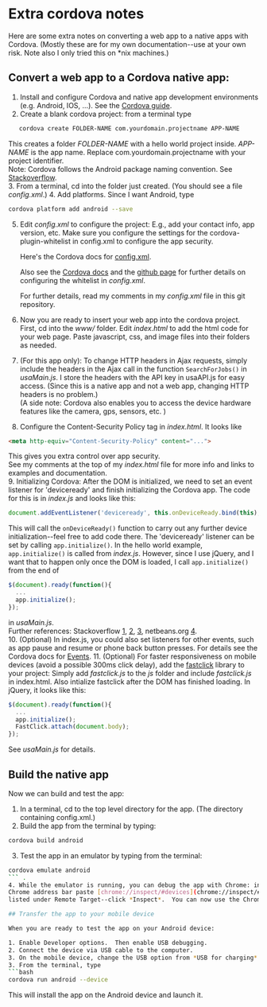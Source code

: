 # Extra cordova notes

Here are some extra notes on converting a web app to a native 
apps with Cordova.  (Mostly these are for my own documentation--use at
your own risk.  Note also I only tried this on *nix machines.)

## Convert a web app to a Cordova native app:

1. Install and configure Cordova and native app development
environments (e.g. Android, IOS, ...). See the
[Cordova guide](https://cordova.apache.org/docs/en/latest/guide/cli/index.html).
2. Create a blank cordova project: from a terminal type  
 ```bash
    cordova create FOLDER-NAME com.yourdomain.projectname APP-NAME  
 ```  
 This creates a folder *FOLDER-NAME* with a hello world project 
 inside.  *APP-NAME* is the app name.  Replace com.yourdomain.projectname
 with your project identifier.  
 Note: Cordova follows the Android package naming convention.
 See [Stackoverflow](http://stackoverflow.com/questions/6273892/android-package-name-convention).  
3. From a terminal, cd into the folder just created.  (You should see a file *config.xml*.)
4. Add platforms.  Since I want Android, type  
 ```bash
 cordova platform add android --save
 ```  
5. Edit *config.xml* to configure the project: E.g., add your contact info, app version, etc.
   Make sure you configure the settings for the cordova-plugin-whitelist 
   in config.xml to configure the app security.
   
   Here's the Cordova docs for [config.xml](https://cordova.apache.org/docs/en/latest/config_ref/).

   Also see the [Cordova docs](https://cordova.apache.org/docs/en/latest/reference/cordova-plugin-whitelist/)
   and the [github page](https://github.com/apache/cordova-plugin-whitelist) for further details on 
   configuring the whitelist in *config.xml*.
   
   For further details, read my comments in my *config.xml* file in this git repository.
6. Now you are ready to insert your web app into the cordova project.  
   First, cd into the *www/* folder.  Edit *index.html* to add the html code for your web page.
   Paste javascript, css, and image files into their folders as needed.
7. (For this app only): To change HTTP headers in Ajax requests, simply include the headers 
 in the Ajax call in the function `SearchForJobs()` in 
 *usaMain.js*.  I store the headers with the API key in usaAPI.js for easy access.
 (Since this is a native app and not a web app, changing HTTP headers is no problem.)  
 (A side note: Cordova also enables you to access the device hardware
 features like the camera, gps, sensors, etc. )

8. Configure the Content-Security Policy <meta> tag in *index.html*.  It looks like  
 ```html
 <meta http-equiv="Content-Security-Policy" content="...">
 ```
 This gives you extra control over app security.  
 See my comments at the top of my *index.html* file for more info and links
 to examples and documentation.  
9. Initializing Cordova: After the DOM is initialized, we need to 
 set an event listener for 'deviceready' and finish initializing the 
 Cordova app.  The code for this is in *index.js* and looks like this:  
 ```javascript
 document.addEventListener('deviceready', this.onDeviceReady.bind(this), false);
 ```  
 This will call the ```onDeviceReady()``` function to carry out any further
 device initialization--feel free to add code there.
 The 'deviceready' listener can be set by calling ```app.initialize()```.
 In the hello world example, ```app.initialize()```
 is called from *index.js*.  However, since I use jQuery, and I want that 
 to happen only once the DOM is loaded, I call ```app.initialize()``` from 
 the end of  
```javascript
$(document).ready(function(){  
  ...  
  app.initialize();  
});  
```
 in *usaMain.js*.  
 Further references: Stackoverflow [1](http://stackoverflow.com/a/23201738),
 [2](http://stackoverflow.com/a/12576086),
 [3](http://stackoverflow.com/a/14109006), netbeans.org
 [4](https://netbeans.org/kb/docs/webclient/cordova-gettingstarted.html).  
10. (Optional) In index.js, you could also set listeners for other events,
 such as app pause and resume or phone back button presses. For details
 see the Cordova docs for [Events](https://cordova.apache.org/docs/en/latest/cordova/events/events.html).
11. (Optional) For faster responsiveness on mobile devices 
  (avoid a possible 300ms click delay), add the 
  [fastclick](https://github.com/ftlabs/fastclick) library to your project:
   Simply add *fastclick.js* to the *js* folder and include 
   *fastclick.js* in index.html.  Also intialize fastclick after the 
   DOM has finished loading.  In jQuery, it looks like this:
 ```javascript
 $(document).ready(function(){
   ...
   app.initialize();
   FastClick.attach(document.body);
 });
 ```
 See *usaMain.js* for details.


## Build the native app

Now we can build and test the app:

1. In a terminal, cd to the top level directory for the app.  (The directory containing config.xml.)
2. Build the app from the terminal by typing:  
 ```bash
 cordova build android
 ```
3. Test the app in an emulator by typing from the terminal:
 ```bash
 cordova emulate android
 ``` . 
4. While the emulator is running, you can debug the app with Chrome: in the 
 Chrome address bar paste [chrome://inspect/#devices](chrome://inspect/#devices).  You should see the app
 listed under Remote Target--click *Inspect*.  You can now use the Chrome debugging tools.

## Transfer the app to your mobile device

When you are ready to test the app on your Android device:

1. Enable Developer options.  Then enable USB debugging.
2. Connect the device via USB cable to the computer.  
3. On the mobile device, change the USB option from *USB for charging* to *Transfer Files*.
3. From the terminal, type
 ```bash
 cordova run android --device
 ```
 This will install the app on the Android device and launch it.
